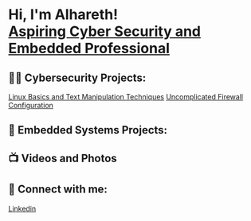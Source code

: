 <h1>Hi, I'm Alhareth! <br/><a href="https://github.com/harethbyr"></a> <a href="https://www.linkedin.com/in/alhareth-al-byrooty-430716372/">Aspiring Cyber Security and Embedded Professional</a>

<h2>👨‍💻 Cybersecurity Projects:</h2>
<a href="https://github.com/harethbyr/LinuxBasics-TextManipulationTechniques">Linux Basics and Text Manipulation Techniques</a>
<a href="https://github.com/harethbyr/Uncomplicated-Firewall-Configuration">Uncomplicated Firewall Configuration</a>



<h2>🤖 Embedded Systems Projects:</h2>

<h2>📺 Videos and Photos</h2>



<h2> 🤳 Connect with me:</h2>
<a href="https://www.linkedin.com/in/alhareth-al-byrooty-430716372/">Linkedin</a>


<!--
**joshmadakor1/joshmadakor1** is a ✨ _special_ ✨ repository because its `README.md` (this file) appears on your GitHub profile.

Here are some ideas to get you started:

- 🔭 I’m currently working on ...
- 🌱 I’m currently learning ...
- 👯 I’m looking to collaborate on ...
- 🤔 I’m looking for help with ...
- 💬 Ask me about ...
- 📫 How to reach me: ...
- 😄 Pronouns: ...
- ⚡ Fun fact: ...
-->
